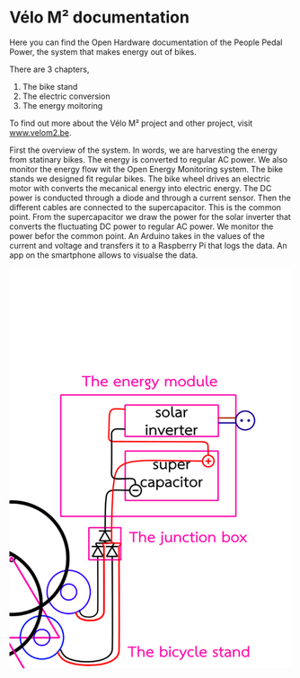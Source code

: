 # Vélo M² documentation

Here you can find the Open Hardware documentation of the People Pedal Power, the system that makes energy out of bikes.

There are 3 chapters,
1. The bike stand
2. The electric conversion
3. The energy moitoring

To find out more about the Vélo M² project and other project, visit www.velom2.be.

First the overview of the system. In words, we are harvesting the energy from statinary bikes. The energy is converted to regular AC power. We also monitor the energy flow wit the Open Energy Monitoring system.
The bike stands we designed fit regular bikes. The bike wheel drives an electric motor with converts the mecanical energy into electric energy.
The DC power is conducted through a diode and through a current sensor. Then the different cables are connected to the supercapacitor. This is the common point. From the supercapacitor we draw the power for the solar inverter that converts the fluctuating DC power to regular AC power.
We monitor the power befor the common point. An Arduino takes in the values of the current and voltage and transfers it to a Raspberry Pi that logs the data. An app on the smartphone allows to visualse the data.  

![alt text](https://github.com/milenasonneveld/velom2/blob/master/PPP_schema_drawing.png)
